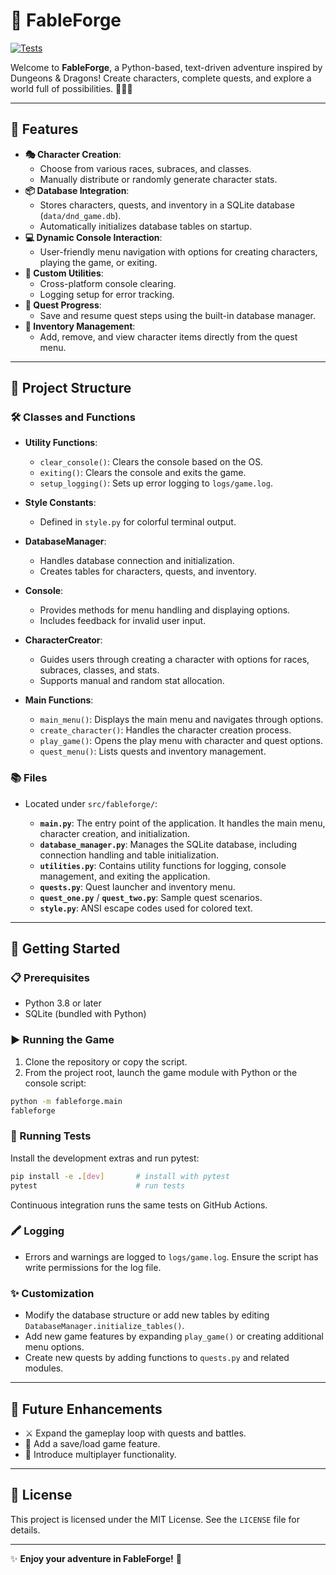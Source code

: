 # 🔱 FableForge

[![Tests](https://github.com/Coding-for-Weeks/FableForge/actions/workflows/tests.yml/badge.svg)](https://github.com/Coding-for-Weeks/FableForge/actions/workflows/tests.yml)

Welcome to **FableForge**, a Python-based, text-driven adventure inspired by Dungeons & Dragons! Create characters, complete quests, and explore a world full of possibilities. 🧙‍♂️✨

---

## 🌟 Features

- **🎭 Character Creation**:
  - Choose from various races, subraces, and classes.
  - Manually distribute or randomly generate character stats.
- **📦 Database Integration**:
  - Stores characters, quests, and inventory in a SQLite database (`data/dnd_game.db`).
  - Automatically initializes database tables on startup.
- **💻 Dynamic Console Interaction**:
  - User-friendly menu navigation with options for creating characters, playing the game, or exiting.
- **🔧 Custom Utilities**:
  - Cross-platform console clearing.
  - Logging setup for error tracking.
- **📜 Quest Progress**:
  - Save and resume quest steps using the built-in database manager.
- **🎒 Inventory Management**:
  - Add, remove, and view character items directly from the quest menu.

---

## 🔧 Project Structure

### 🛠️ Classes and Functions

- **Utility Functions**:
  - `clear_console()`: Clears the console based on the OS.
  - `exiting()`: Clears the console and exits the game.
  - `setup_logging()`: Sets up error logging to `logs/game.log`.
- **Style Constants**:
  - Defined in `style.py` for colorful terminal output.

- **DatabaseManager**:
  - Handles database connection and initialization.
  - Creates tables for characters, quests, and inventory.

- **Console**:
  - Provides methods for menu handling and displaying options.
  - Includes feedback for invalid user input.

- **CharacterCreator**:
  - Guides users through creating a character with options for races, subraces, classes, and stats.
  - Supports manual and random stat allocation.

- **Main Functions**:
  - `main_menu()`: Displays the main menu and navigates through options.
  - `create_character()`: Handles the character creation process.
  - `play_game()`: Opens the play menu with character and quest options.
  - `quest_menu()`: Lists quests and inventory management.

### 📚 Files

- Located under `src/fableforge/`:

  - **`main.py`**: The entry point of the application. It handles the main menu, character creation, and initialization.
  - **`database_manager.py`**: Manages the SQLite database, including connection handling and table initialization.
  - **`utilities.py`**: Contains utility functions for logging, console management, and exiting the application.
  - **`quests.py`**: Quest launcher and inventory menu.
  - **`quest_one.py`** / **`quest_two.py`**: Sample quest scenarios.
  - **`style.py`**: ANSI escape codes used for colored text.

---

## 🚀 Getting Started

### 📋 Prerequisites

- Python 3.8 or later
- SQLite (bundled with Python)

### ▶️ Running the Game

1. Clone the repository or copy the script.
2. From the project root, launch the game module with Python or the console script:

```bash
python -m fableforge.main
fableforge
```

### 🧪 Running Tests

Install the development extras and run pytest:

```bash
pip install -e .[dev]       # install with pytest
pytest                      # run tests
```

Continuous integration runs the same tests on GitHub Actions.

### 🖍️ Logging

- Errors and warnings are logged to `logs/game.log`. Ensure the script has write permissions for the log file.

### ✨ Customization

- Modify the database structure or add new tables by editing `DatabaseManager.initialize_tables()`.
- Add new game features by expanding `play_game()` or creating additional menu options.
- Create new quests by adding functions to `quests.py` and related modules.

---

## 🌟 Future Enhancements

- ⚔️ Expand the gameplay loop with quests and battles.
- 💾 Add a save/load game feature.
- 🤝 Introduce multiplayer functionality.

---

## 📜 License

This project is licensed under the MIT License. See the `LICENSE` file for details.

---

✨ **Enjoy your adventure in FableForge!** 🎲
